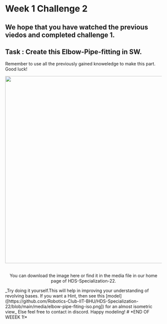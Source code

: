 # Week 1 Challenge 2
## We hope that you have watched the previous viedos and completed challenge 1.
## Task : Create this Elbow-Pipe-fitting in SW.
Remember to use all the previously gained knoweledge to make this part. Good luck!

<p align="center">
 <img width="600" height="600" src="https://github.com/Robotics-Club-IIT-BHU/HDS-Specialization-22/blob/main/media/elbow-pipe-fitting.png">
 <p align="center">
 <i></i><br> 
You can download the image here or find it in the media file in our home page of HDS-Specialization-22.
</p>
_Try doing it yourself.This will help in improving your understanding of revolving bases.
If you want a Hint, then see this [model]([https://github.com/Robotics-Club-IIT-BHU/HDS-Specialization-22/blob/main/media/elbow-pipe-fiting-iso.png]) for an almost isometric view_ 
Else feel free to contact in discord.
Happy modeling!
# *END OF WEEEK 1!*


